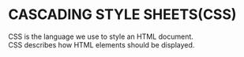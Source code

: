 # CASCADING STYLE SHEETS(CSS)<br>
CSS is the language we use to style an HTML document.<br>
CSS describes how HTML elements should be displayed.<br>
